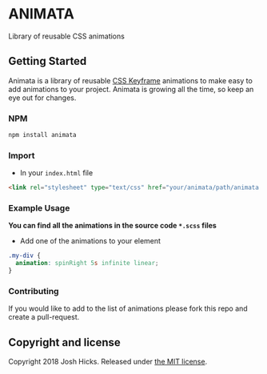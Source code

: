 # ANIMATA

Library of reusable CSS animations

## Getting Started

Animata is a library of reusable [CSS Keyframe](https://developer.mozilla.org/en-US/docs/Web/CSS/@keyframes) animations to make easy to add animations to your project. Animata is growing all the time, so keep an eye out for changes.

### NPM

```sh
npm install animata
```

### Import

- In your `index.html` file

```html
<link rel="stylesheet" type="text/css" href="your/animata/path/animata.min.css/>
```

### Example Usage

**You can find all the animations in the source code `*.scss` files**

- Add one of the animations to your element

```css
.my-div {
  animation: spinRight 5s infinite linear;
}
```

### Contributing

If you would like to add to the list of animations please fork this repo and create a pull-request.

## Copyright and license

Copyright 2018 Josh Hicks. Released under [the MIT license](https://github.com/DevLab1987/animata/blob/master/LICENSE).
